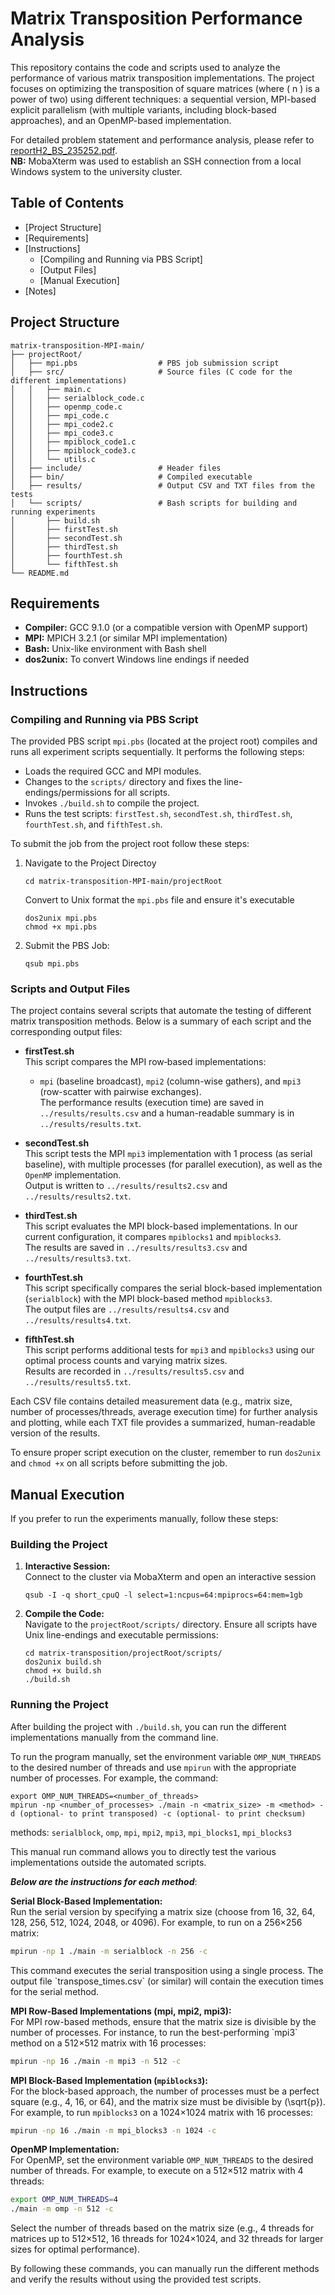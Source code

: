 # Matrix Transposition Performance Analysis

This repository contains the code and scripts used to analyze the performance of various matrix transposition implementations. The project focuses on optimizing the transposition of square matrices (where \( n \) is a power of two) using different techniques: a sequential version, MPI-based explicit parallelism (with multiple variants, including block-based approaches), and an OpenMP-based implementation.

For detailed problem statement and performance analysis, please refer to [reportH2_BS_235252.pdf](reportH2_BS_235252.pdf).  
**NB:** MobaXterm was used to establish an SSH connection from a local Windows system to the university cluster.

## Table of Contents

- [Project Structure]
- [Requirements]
- [Instructions]
  - [Compiling and Running via PBS Script]
  - [Output Files]
  - [Manual Execution]
- [Notes]

## Project Structure

```plaintext
matrix-transposition-MPI-main/
├── projectRoot/
│   ├── mpi.pbs                  # PBS job submission script
│   ├── src/                     # Source files (C code for the different implementations)
│   │   ├── main.c
│   │   ├── serialblock_code.c
│   │   ├── openmp_code.c
│   │   ├── mpi_code.c
│   │   ├── mpi_code2.c
│   │   ├── mpi_code3.c
│   │   ├── mpiblock_code1.c
│   │   ├── mpiblock_code3.c
│   │   └── utils.c
│   ├── include/                 # Header files
│   ├── bin/                     # Compiled executable
│   ├── results/                 # Output CSV and TXT files from the tests
│   └── scripts/                 # Bash scripts for building and running experiments
│       ├── build.sh
│       ├── firstTest.sh
│       ├── secondTest.sh
│       ├── thirdTest.sh
│       ├── fourthTest.sh
│       └── fifthTest.sh
└── README.md
```
## Requirements

- **Compiler:** GCC 9.1.0 (or a compatible version with OpenMP support)
- **MPI:** MPICH 3.2.1 (or similar MPI implementation)
- **Bash:** Unix-like environment with Bash shell
- **dos2unix:** To convert Windows line endings if needed

## Instructions

### Compiling and Running via PBS Script

The provided PBS script `mpi.pbs` (located at the project root) compiles and runs all experiment scripts sequentially. It performs the following steps:
- Loads the required GCC and MPI modules.
- Changes to the `scripts/` directory and fixes the line-endings/permissions for all scripts.
- Invokes `./build.sh` to compile the project.
- Runs the test scripts: `firstTest.sh`, `secondTest.sh`, `thirdTest.sh`, `fourthTest.sh`, and `fifthTest.sh`.

To submit the job from the project root follow these steps:
1. Navigate to the Project Directoy
   ```
   cd matrix-transposition-MPI-main/projectRoot
   ```
   Convert to Unix format the `mpi.pbs` file and ensure it's executable
   ```
   dos2unix mpi.pbs
   chmod +x mpi.pbs
   ```
2. Submit the PBS Job:
   ```
   qsub mpi.pbs
   ```
### Scripts and Output Files

The project contains several scripts that automate the testing of different matrix transposition methods. Below is a summary of each script and the corresponding output files:

- **firstTest.sh**  
  This script compares the MPI row‐based implementations:  
  - `mpi` (baseline broadcast), `mpi2` (column-wise gathers), and `mpi3` (row-scatter with pairwise exchanges).  
  The performance results (execution time) are saved in `../results/results.csv` and a human-readable summary is in `../results/results.txt`.

- **secondTest.sh**  
  This script tests the MPI `mpi3` implementation with 1 process (as serial baseline), with multiple processes (for parallel execution), as well as the `OpenMP` implementation.  
  Output is written to `../results/results2.csv` and `../results/results2.txt`.

- **thirdTest.sh**  
  This script evaluates the MPI block-based implementations. In our current configuration, it compares `mpiblocks1` and `mpiblocks3`.  
  The results are saved in `../results/results3.csv` and `../results/results3.txt`.

- **fourthTest.sh**  
  This script specifically compares the serial block-based implementation (`serialblock`) with the MPI block-based method `mpiblocks3`.  
  The output files are `../results/results4.csv` and `../results/results4.txt`.

- **fifthTest.sh**  
  This script performs additional tests for `mpi3` and `mpiblocks3` using our optimal process counts and varying matrix sizes.  
  Results are recorded in `../results/results5.csv` and `../results/results5.txt`.

Each CSV file contains detailed measurement data (e.g., matrix size, number of processes/threads, average execution time) for further analysis and plotting, while each TXT file provides a summarized, human-readable version of the results.

To ensure proper script execution on the cluster, remember to run `dos2unix` and `chmod +x` on all scripts before submitting the job.

## Manual Execution

If you prefer to run the experiments manually, follow these steps:

### Building the Project
1. **Interactive Session:**  
   Connect to the cluster via MobaXterm and open an interactive session
   ```
   qsub -I -q short_cpuQ -l select=1:ncpus=64:mpiprocs=64:mem=1gb
   ```
   
3. **Compile the Code:**  
   Navigate to the `projectRoot/scripts/` directory. Ensure all scripts have Unix line-endings and executable permissions:
   ```
   cd matrix-transposition/projectRoot/scripts/
   dos2unix build.sh
   chmod +x build.sh
   ./build.sh
   ```

### Running the Project

After building the project with `./build.sh`, you can run the different implementations manually from the command line. 

To run the program manually, set the environment variable `OMP_NUM_THREADS` to the desired number of threads and use `mpirun` with the appropriate number of processes. For example, the command:
```
export OMP_NUM_THREADS=<number_of_threads>
mpirun -np <number_of_processes> ./main -n <matrix_size> -m <method> -d (optional- to print transposed) -c (optional- to print checksum)
```
methods:
`serialblock`, `omp`, `mpi`, `mpi2`, `mpi3`, `mpi_blocks1`, `mpi_blocks3`

This manual run command allows you to directly test the various implementations outside the automated scripts.

***Below are the instructions for each method***:

**Serial Block-Based Implementation:**  
Run the serial version by specifying a matrix size (choose from 16, 32, 64, 128, 256, 512, 1024, 2048, or 4096). For example, to run on a 256×256 matrix:
```bash
mpirun -np 1 ./main -m serialblock -n 256 -c
```
This command executes the serial transposition using a single process. The output file \`transpose_times.csv\` (or similar) will contain the execution times for the serial method.

**MPI Row-Based Implementations (mpi, mpi2, mpi3):**  
For MPI row-based methods, ensure that the matrix size is divisible by the number of processes. For instance, to run the best-performing \`mpi3\` method on a 512×512 matrix with 16 processes:
```bash
mpirun -np 16 ./main -m mpi3 -n 512 -c
```

**MPI Block-Based Implementation (`mpiblocks3`):**  
For the block-based approach, the number of processes must be a perfect square (e.g., 4, 16, or 64), and the matrix size must be divisible by \(\sqrt{p}\). For example, to run `mpiblocks3` on a 1024×1024 matrix with 16 processes:
```bash
mpirun -np 16 ./main -m mpi_blocks3 -n 1024 -c
```

**OpenMP Implementation:**  
For OpenMP, set the environment variable `OMP_NUM_THREADS` to the desired number of threads. For example, to execute on a 512×512 matrix with 4 threads:
```bash
export OMP_NUM_THREADS=4
./main -m omp -n 512 -c
```
Select the number of threads based on the matrix size (e.g., 4 threads for matrices up to 512×512, 16 threads for 1024×1024, and 32 threads for larger sizes for optimal performance). 



By following these commands, you can manually run the different methods and verify the results without using the provided test scripts.


